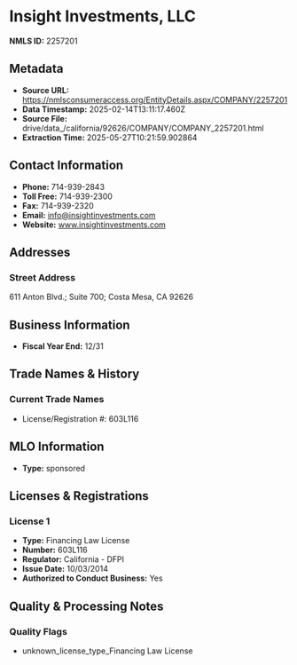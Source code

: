 # Insight Investments, LLC

**NMLS ID:** 2257201

## Metadata
- **Source URL:** https://nmlsconsumeraccess.org/EntityDetails.aspx/COMPANY/2257201
- **Data Timestamp:** 2025-02-14T13:11:17.460Z
- **Source File:** drive/data_/california/92626/COMPANY/COMPANY_2257201.html
- **Extraction Time:** 2025-05-27T10:21:59.902864

## Contact Information
- **Phone:** 714-939-2843
- **Toll Free:** 714-939-2300
- **Fax:** 714-939-2320
- **Email:** info@insightinvestments.com
- **Website:** www.insightinvestments.com

## Addresses
### Street Address
611 Anton Blvd.; Suite 700; Costa Mesa, CA 92626

## Business Information
- **Fiscal Year End:** 12/31

## Trade Names & History
### Current Trade Names
- License/Registration #: 603L116

## MLO Information
- **Type:** sponsored

## Licenses & Registrations

### License 1
- **Type:** Financing Law License
- **Number:** 603L116
- **Regulator:** California - DFPI
- **Issue Date:** 10/03/2014
- **Authorized to Conduct Business:** Yes

## Quality & Processing Notes
### Quality Flags
- unknown_license_type_Financing Law License
